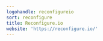 ```yaml
---
logohandle: reconfigureio
sort: reconfigure
title: Reconfigure.io
website: 'https://reconfigure.io/'
---
```


